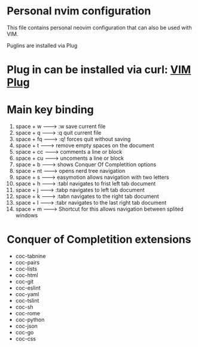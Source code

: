 # Personal nvim configuration

This file contains personal neovim configuration that can also be used with VIM.

Puglins are installed via Plug

# Plug in can be installed via curl: [VIM Plug](https://github.com/junegunn/vim-plug)

# Main key binding

  1. space + w   ---> :w save current file
  2. space + q   ---> :q quit current file
  3. space + fq  ---> :q! forces quit without saving
  4. space + t   ---> <Plugin> remove empty spaces on the document
  6. space + cc  ---> comments a line or block
  7. space + cu  ---> uncoments a line or block
  8. space + b   ---> <Plugin> shows Conquer Of Completition options
  9. space + nt  ---> <Plugin> opens nerd tree navigation
  10. space + s  ---> <Plugin> easymotion allows navigation with two letters
  11. space + h  ---> :tabl navigates to frist left tab document
  12. space + j  ---> :tabp navigates to left tab document
  13. space + k  ---> :tabn navigates to the right tab document
  14. space + l  ---> :tabr navigates to the last right tab document
  15. space + m  ---> Shortcut for <C-w> this allows navigation between splited windows
 
 # Conquer of Completition extensions

 - coc-tabnine
 - coc-pairs
 - coc-lists
 - coc-html
 - coc-git
 - coc-eslint
 - coc-yaml
 - coc-tslint
 - coc-sh
 - coc-rome
 - coc-python
 - coc-json
 - coc-go
 - coc-css
 
